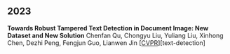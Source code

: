 ## 2023
**Towards Robust Tampered Text Detection in Document Image: New Dataset and New Solution**
Chenfan Qu, Chongyu Liu, Yuliang Liu, Xinhong Chen, Dezhi Peng, Fengjun Guo, Lianwen Jin
\[[CVPR](https://openaccess.thecvf.com/content/CVPR2023/papers/Qu_Towards_Robust_Tampered_Text_Detection_in_Document_Image_New_Dataset_CVPR_2023_paper.pdf)\]\[text-detection]
